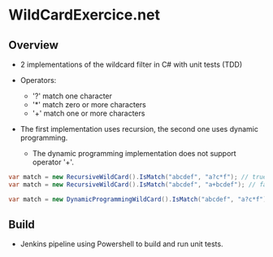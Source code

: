 # WildCardExercice.net

## Overview

* 2 implementations of the wildcard filter in C# with unit tests (TDD)
* Operators:
	- '?' match one character
	- '*' match zero or more characters
	- '+' match one or more characters

* The first implementation uses recursion, the second one uses dynamic programming.

	- The dynamic programming implementation does not support operator '+'.

```cs
var match = new RecursiveWildCard().IsMatch("abcdef", "a?c*f"); // true
var match = new RecursiveWildCard().IsMatch("abcdef", "a+bcdef"); // false

var match = new DynamicProgrammingWildCard().IsMatch("abcdef", "a?c*f"); // true
```


## Build

* Jenkins pipeline using Powershell to build and run unit tests.



```
